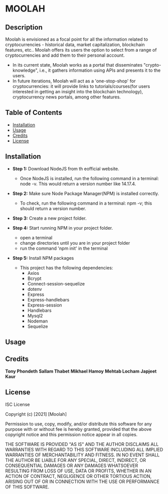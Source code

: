 # MOOLAH

## Description

Moolah is envisioned as a focal point for all the information related to cryptocurrencies - historical data, market capitalization, blockchain features, etc.. Moolah offers its users the option to select from a range of cryptocurrencies and add them to their personal account.

- In its current state, Moolah works as a portal that disseminates "crypto-knowledge", i.e., it gathers information using APIs and presents it to the users.
- In future iterations, Moolah will act as a 'one-stop-shop' for cryptocurrencies: it will provide links to tutorials/courses(for users interested in getting an insight into the blockchain technology), cryptocurrency news portals, among other features.

## Table of Contents

- [Installation](#installation)
- [Usage](#usage)
- [Credits](#credits)
- [License](#license)

## Installation

* **Step 1:** Download NodeJS from th eofficial website.
    * Once NodeJS is installed, run the following command in a terminal: node -v. This would return a version number like 14.17.4.

* **Step 2:** Make sure Node Package Manager(NPM) is installed correctly.
    * To check, run the following command in a terminal: npm -v; this should return a version number.

* **Step 3:** Create a new project folder.

* **Step 4:** Start running NPM in your project folder.
    * open a terminal
    * change directories until you are in your project folder
    * run the command 'npm init' in the terminal

* **Step 5:** Install NPM packages
    * This project has the following dependencies:
        * Axios
        * Bcrypt
        * Connect-session-sequelize
        * dotenv
        * Express
        * Express-handlebars
        * Express-session
        * Handlebars
        * Mysql2
        * Nodeman
        * Sequelize
    
## Usage


## Credits

**Tony Phondeth**
**Sallam Thabet**
**Mikhael Hamoy**
**Mehtab Locham**
**Japjeet Kaur**

## License

ISC License

Copyright (c) [2021] [Moolah]

Permission to use, copy, modify, and/or distribute this software for any
purpose with or without fee is hereby granted, provided that the above
copyright notice and this permission notice appear in all copies.

THE SOFTWARE IS PROVIDED "AS IS" AND THE AUTHOR DISCLAIMS ALL WARRANTIES WITH
REGARD TO THIS SOFTWARE INCLUDING ALL IMPLIED WARRANTIES OF MERCHANTABILITY
AND FITNESS. IN NO EVENT SHALL THE AUTHOR BE LIABLE FOR ANY SPECIAL, DIRECT,
INDIRECT, OR CONSEQUENTIAL DAMAGES OR ANY DAMAGES WHATSOEVER RESULTING FROM
LOSS OF USE, DATA OR PROFITS, WHETHER IN AN ACTION OF CONTRACT, NEGLIGENCE OR
OTHER TORTIOUS ACTION, ARISING OUT OF OR IN CONNECTION WITH THE USE OR
PERFORMANCE OF THIS SOFTWARE.

